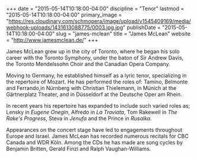 +++
date = "2015-05-14T10:18:00-04:00"
discipline = "Tenor"
lastmod = "2015-05-14T10:18:00-04:00"
primary_image = "https://res.cloudinary.com/schmopera/image/upload/v1545409169/media/webhook-uploads/1431613088775/0003.jpg.jpg"
publishDate = "2015-05-14T10:18:00-04:00"
slug = "james-mclean"
title = "James McLean"
website = "http://www.jamesmclean.de/"
+++

James McLean grew up in the city of Toronto, where he began his solo career with the Toronto Symphony, under the baton of Sir Andrew Davis, the Toronto Mendelssohn Choir and the Canadian Opera Company.

Moving to Germany, he established himself as a lyric tenor, specializing in the repertoire of Mozart. He has performed the roles of: Tamino, Belmonte and Ferrando,in Nürnberg with Christian Thielemann, in Münich at the Gärtnerplatz Theater, and in Düsseldorf at the Deutsche Oper am Rhein.

In recent years his repertoire has expanded to include such varied roles as; Lensky in *Eugene Onegin*, Alfredo in *La Traviata*, Tom Rakewell in *The Rake's Progress*, Steva in *Jenufa* and the Prince in *Rusalka*.

Appearances on the concert stage have led to engagements throughout Europe and Israel. James McLean has recorded numerous recitals for CBC Canada and WDR Köln. Among the CDs he has made are song cycles by Benjamin Britten, Gerald Finzi and Ralph Vaughan-Williams.
